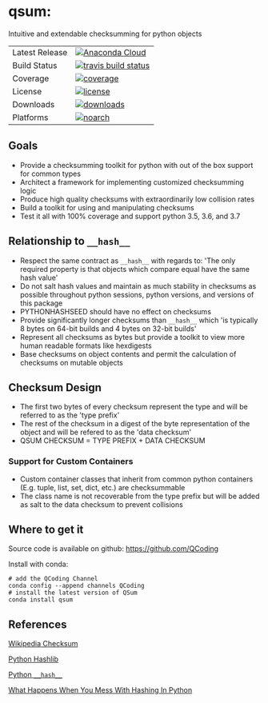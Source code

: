# qsum: 
Intuitive and extendable checksumming for python objects

<table>
<tr>
  <td>Latest Release</td>
  <td>
    <a href="https://anaconda.org/qcoding/qsum">
    <img src="https://anaconda.org/qcoding/qsum/badges/version.svg" alt="Anaconda Cloud"/>
    </a>
  </td>
</tr>
<tr>
  <td>Build Status</td>
  <td>
    <a href="https://travis-ci.com/QCoding/qsum">
    <img src="https://travis-ci.com/QCoding/qsum.svg?branch=master" alt="travis build status" />
    </a>
  </td>
</tr>
<tr>
 <td>Coverage</td>
  <td>
    <a href="https://codecov.io/gh/QCoding/qsum">
    <img src="https://codecov.io/github/QCoding/qsum/coverage.svg?branch=master" alt="coverage" />
    </a>
  </td>
</tr>
<tr>
<td>License</td>
<td>
  <a href="https://opensource.org/licenses/MIT">
  <img src="https://img.shields.io/badge/License-MIT-yellow.svg" alt="license" />
  </a>
</td>
</tr>
<tr>
<td>Downloads</td>
<td>
  <a href="https://anaconda.org/qcoding/qsum">
  <img src="https://anaconda.org/qcoding/qsum/badges/downloads.svg" alt="downloads" />
  </a>
</td>
</tr>
<tr>
<td>Platforms</td>
<td>
  <a href="https://anaconda.org/qcoding/qsum">
  <img src="https://anaconda.org/qcoding/qsum/badges/platforms.svg" alt="noarch" />
  </a>
</td>
</tr>
</table>


## Goals
* Provide a checksumming toolkit for python with out of the box support for common types
* Architect a framework for implementing customized checksumming logic
* Produce high quality checksums with extraordinarily low collision rates
* Build a toolkit for using and manipulating checksums
* Test it all with 100% coverage and support python 3.5, 3.6, and 3.7

## Relationship to `__hash__`
* Respect the same contract as `__hash__` with regards to: 'The only required property is that objects which compare equal have the same hash value'
* Do not salt hash values and maintain as much stability in checksums as possible throughout python sessions, python versions, and versions of this package
* PYTHONHASHSEED should have no effect on checksums
* Provide significantly longer checksums than `__hash__` which 'is typically 8 bytes on 64-bit builds and 4 bytes on 32-bit builds'
* Represent all checksums as bytes but provide a toolkit to view more human readable formats like hexdigests
* Base checksums on object contents and permit the calculation of checksums on mutable objects

## Checksum Design
* The first two bytes of every checksum represent the type and will be referred to as the 'type prefix'
* The rest of the checksum in a digest of the byte representation of the object and will be refered to as the 'data checksum'
* QSUM CHECKSUM = TYPE PREFIX + DATA CHECKSUM

### Support for Custom Containers
* Custom container classes that inherit from common python containers (E.g. tuple, list, set, dict, etc.) are checksummable
* The class name is not recoverable from the type prefix but will be added as salt to the data checksum to prevent collisions

## Where to get it
Source code is available on github: https://github.com/QCoding

Install with conda:
```
# add the QCoding Channel
conda config --append channels QCoding
# install the latest version of QSum
conda install qsum
```


## References
[Wikipedia Checksum](https://en.wikipedia.org/wiki/Checksum)

[Python Hashlib](https://docs.python.org/3/library/hashlib.html)

[Python `__hash__`](https://docs.python.org/3/reference/datamodel.html#object.__hash__)

[What Happens When You Mess With Hashing In Python](https://www.asmeurer.com/blog/posts/what-happens-when-you-mess-with-hashing-in-python/)
